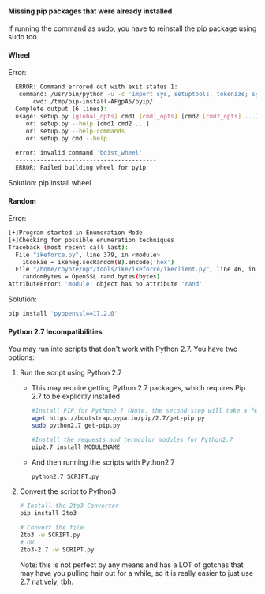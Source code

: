 #### Missing pip packages that were already installed

If running the command as sudo, you have to reinstall the pip package using sudo too

#### Wheel

Error:

```bash
  ERROR: Command errored out with exit status 1:
   command: /usr/bin/python -u -c 'import sys, setuptools, tokenize; sys.argv[0] = '"'"'/tmp/pip-install-AFgpA5/pyip/setup.py'"'"'; __file__='"'"'/tmp/pip-install-AFgpA5/pyip/setup.py'"'"';f=getattr(tokenize, '"'"'open'"'"', open)(__file__);code=f.read().replace('"'"'\r\n'"'"', '"'"'\n'"'"');f.close();exec(compile(code, __file__, '"'"'exec'"'"'))' bdist_wheel -d /tmp/pip-wheel-58eOGG
       cwd: /tmp/pip-install-AFgpA5/pyip/
  Complete output (6 lines):
  usage: setup.py [global_opts] cmd1 [cmd1_opts] [cmd2 [cmd2_opts] ...]
     or: setup.py --help [cmd1 cmd2 ...]
     or: setup.py --help-commands
     or: setup.py cmd --help
  
  error: invalid command 'bdist_wheel'
  ----------------------------------------
  ERROR: Failed building wheel for pyip

```

Solution:  pip install wheel

#### Random

Error:

```bash
[+]Program started in Enumeration Mode
[+]Checking for possible enumeration techniques
Traceback (most recent call last):
  File "ikeforce.py", line 379, in <module>
    iCookie = ikeneg.secRandom(8).encode('hex')
  File "/home/coyote/opt/tools/ike/ikeforce/ikeclient.py", line 46, in secRandom
    randomBytes = OpenSSL.rand.bytes(bytes)
AttributeError: 'module' object has no attribute 'rand'
```

Solution:

```bash
pip install 'pyopenssl==17.2.0'
```

#### Python 2.7 Incompatibilities

You may run into scripts that don't work with Python 2.7.  You have two options:

1. Run the script using Python 2.7

   - This may require getting Python 2.7 packages, which requires Pip 2.7 to be explicitly installed

     ```bash
     #Install PIP for Python2.7 (Note, the second step will take a few mins to complete)
     wget https://bootstrap.pypa.io/pip/2.7/get-pip.py
     sudo python2.7 get-pip.py
     
     #Install the requests and termcolor modules for Python2.7
     pip2.7 install MODULENAME
     ```

   - And then running the scripts with Python2.7

     ```bash
     python2.7 SCRIPT.py
     ```

2. Convert the script to Python3

   ```bash
   # Install the 2to3 Converter
   pip install 2to3
   
   # Convert the file
   2to3 -w SCRIPT.py
   # OR 
   2to3-2.7 -w SCRIPT.py
   ```

   Note: this is not perfect by any means and has a LOT of gotchas that may have you pulling hair out for a while, so it is really easier to just use 2.7 natively, tbh.
